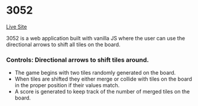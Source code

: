 # 3052
[Live Site](https://js-3052.herokuapp.com/)

3052 is a web application built with vanilla JS where the user can use the directional arrows to shift all tiles on the board.

### Controls: Directional arrows to shift tiles around.
* The game begins with two tiles randomly generated on the board.
* When tiles are shifted they either merge or collide with tiles on the board in the proper position if their values match.
* A score is generated to keep track of the number of merged tiles on the board.
